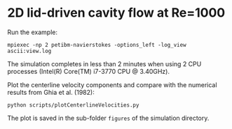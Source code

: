 # 2D lid-driven cavity flow at Re=1000

Run the example:

```
mpiexec -np 2 petibm-navierstokes -options_left -log_view ascii:view.log
```

The simulation completes in less than 2 minutes when using 2 CPU processes
(Intel(R) Core(TM) i7-3770 CPU @ 3.40GHz).

Plot the centerline velocity components and compare with the numerical results
from Ghia et al. (1982):

```
python scripts/plotCenterlineVelocities.py
```

The plot is saved in the sub-folder `figures` of the simulation directory.

